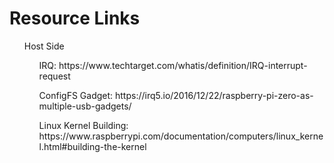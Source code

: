 # Resource Links
<ul> Host Side
  <ul>IRQ: https://www.techtarget.com/whatis/definition/IRQ-interrupt-request </ul>
  <ul>ConfigFS Gadget: https://irq5.io/2016/12/22/raspberry-pi-zero-as-multiple-usb-gadgets/</ul>
  <ul>Linux Kernel Building: https://www.raspberrypi.com/documentation/computers/linux_kernel.html#building-the-kernel</ul>
  <ul></ul>
  <ul></ul>
  <ul></ul>
</ul>
